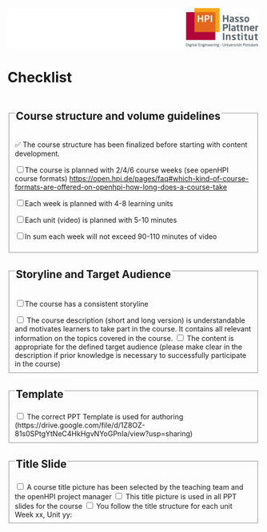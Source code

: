 ![HPI Logo](img/HPI_Logo.png)

# Checklist  

<html>
<fieldset>
<legend><h2>Course structure and volume guidelines</h2></legend>  

<p>&#x2705;
The course structure has been finalized before starting with content development.

<label><input type="checkbox" name="checkbox" value="checklist">The course is planned with 2/4/6 course weeks (see openHPI course formats) https://open.hpi.de/pages/faq#which-kind-of-course-formats-are-offered-on-openhpi-how-long-does-a-course-take</label>  

<label><input type="checkbox" name="checkbox" value="checklist">Each week is planned with 4-8 learning units</label>  

<label><input type="checkbox" name="checkbox" value="checklist">Each unit (video) is planned with 5-10 minutes</label>  

<label><input type="checkbox" name="checkbox" value="checklist">In sum each week will not exceed 90-110 minutes of video</label>
</fieldset>
</hmtl>  

<fieldset>
<legend><h2>Storyline and Target Audience</h2></legend>  

<label><input type="checkbox" name="checkbox" value="checklist">The course has a consistent storyline</label>  

<label>
<input type="checkbox" name="checkbox" value="checklist">
The course description (short and long version) is understandable and motivates learners to take part in the course. It contains all relevant information on the topics covered in the course.
</label>
<label>
<input type="checkbox" name="checkbox" value="checklist">
The content is appropriate for the defined target audience (please make clear in the description if prior knowledge is necessary to successfully participate in the course)
</label>
</fieldset>
<fieldset>
<legend><h2>Template</h2></legend>
<label>
<input type="checkbox" name="checkbox" value="checklist">
The correct PPT Template is used for authoring (https://drive.google.com/file/d/1Z8OZ-81s0SPtgYtNeC4HkHgvNYoGPnIa/view?usp=sharing)
</label>
</fieldset>
<fieldset>
<legend><h2>Title Slide</h2></legend>
<label>
<input type="checkbox" name="checkbox" value="checklist">
A course title picture has been selected by the teaching team and the openHPI project manager
</label>
<label>
<input type="checkbox" name="checkbox" value="checklist">
This title picture is used in all PPT slides for the course
</label>
<label>
<input type="checkbox" name="checkbox" value="checklist">
You follow the title structure for each unit Week xx, Unit yy: <Title of Unit>
</label>
<label>
<input type="checkbox" name="checkbox" value="checklist">
The Week Title does not exceed 38 chars (including spaces)
</label>
<label>
<input type="checkbox" name="checkbox" value="checklist">
The Unit Title does not exceed 65 chars (including spaces)
</label>
</fieldset>
<fieldset>
<legend><h2>Slide Development: General</h2></legend>
<label>
<input type="checkbox" name="checkbox" value="checklist">
A Graphic Check and Copy Edit is planned by the teaching team
</label>
<label>
<input type="checkbox" name="checkbox" value="checklist">
You stay close to the template
</label>
<label>
<input type="checkbox" name="checkbox" value="checklist">
You always have a graphic or an image on each slide
</label>
<label>
<input type="checkbox" name="checkbox" value="checklist">
You avoid any text heavy slides
</label>
</fieldset>
<fieldset>
<legend><h2>Slide Development: Image</h2></legend>
<label>
<input type="checkbox" name="checkbox" value="checklist">
Always quote the source where the image/graphic comes from
</label>
<label>
<input type="checkbox" name="checkbox" value="checklist">
Graphics (Images and screenshots) are large enough for readability in the videos
</label>
<label>
<input type="checkbox" name="checkbox" value="checklist">
You avoid (complex) animations  
</label>
</fieldset>
<legend><h2>Slide Development: Speaker Notes</h2></legend>
<label>
<input type="checkbox" name="checkbox" value="checklist">
You plan an intro for each week 
</label>
<label>
<input type="checkbox" name="checkbox" value="checklist">
You plan a transition to the next week/unit at the end of each unit
</label>
</fieldset>
</fieldset>
<legend><h2>Teaching Team</h2></legend>
<label>
<input type="checkbox" name="checkbox" value="checklist">
Course concept must be created 3 months prior to the release of the course
</label>
<label>
<input type="checkbox" name="checkbox" value="checklist">
Create a team of around 3-5 members to assist in the course content management
</label>
<label>
<input type="checkbox" name="checkbox" value="checklist">
Organisation of content creation (e.g. timely recording and post production of videos, preparation of reading materials, etc.)
</label>
<label>
<input type="checkbox" name="checkbox" value="checklist">
Preparation and moderation of editorial meetings for the particular course week
</label>

<label>
<input type="checkbox" name="checkbox" value="checklist">
Approval of weekly platform content as well as coordination of quality assurance
</label>

<label>
<input type="checkbox" name="checkbox" value="checklist">
Coordination of fora and support during the course week (together with team leader)
</label>

<!-- # Checklist

<style>
.desgin {
 padding: 5px 10px;
 text-align: left;
 display: inline-block;
 font-size: 18px;
 margin: 10px 10px;
 cursor: pointer;
}
</style>
<body>
    <fieldset>
    <legend><h2>Course structure and volume guidelines</h2></legend>
    <label class="desgin">
    <input type="checkbox" name="checkbox" value="checklist">
    The course structure has been finalized before starting with content development
    </label>
    <label class="desgin">
    <input type="checkbox" name="checkbox" value="checklist">
    The course is planned with 2/4/6 course weeks (see openHPI course formats) https://open.hpi.de/pages/faq#which-kind-of-course-formats-are-offered-on-openhpi-how-long-does-a-course-take 
    </label>
    <label class="desgin">
    <input type="checkbox" name="checkbox" value="checklist">
    Each week is planned with 4-8 learning units
    </label>
    <label class="desgin">
    <input type="checkbox" name="checkbox" value="checklist">
    Each unit (video) is planned with 5-10 minutes
    </label>
    <label class="desgin">
    <input type="checkbox" name="checkbox" value="checklist">
    In sum each week will not exceed 90-110 minutes of video  
    </label>
    </fieldset>
    <fieldset>
    <legend><h2>Storyline and Target Audience</h2></legend>
    <label class="desgin">
    <input type="checkbox" name="checkbox" value="checklist">
    The course has a consistent storyline
    </label>
    <label class="desgin">
    <input type="checkbox" name="checkbox" value="checklist">
    The course description (short and long version) is understandable and motivates learners to take part in the course. It contains all relevant information on the topics covered in the course.
    </label>
    <label class="desgin">
    <input type="checkbox" name="checkbox" value="checklist">
    The content is appropriate for the defined target audience (please make clear in the description if prior knowledge is necessary to successfully participate in the course)
    </label>
    </fieldset>
    <fieldset>
    <legend><h2>Template</h2></legend>
    <label class="desgin">
    <input type="checkbox" name="checkbox" value="checklist">
    The correct PPT Template is used for authoring (https://drive.google.com/file/d/1Z8OZ-81s0SPtgYtNeC4HkHgvNYoGPnIa/view?usp=sharing)
    </label>
    </fieldset>
    <fieldset>
    <legend><h2>Title Slide</h2></legend>
    <label class="desgin">
    <input type="checkbox" name="checkbox" value="checklist">
    A course title picture has been selected by the teaching team and the openHPI project manager
    </label>
    <label class="desgin">
    <input type="checkbox" name="checkbox" value="checklist">
    This title picture is used in all PPT slides for the course
    </label>
    <label class="desgin">
    <input type="checkbox" name="checkbox" value="checklist">
    You follow the title structure for each unit Week xx, Unit yy: <Title of Unit>
    </label>
    <label class="desgin">
    <input type="checkbox" name="checkbox" value="checklist">
    The Week Title does not exceed 38 chars (including spaces)
    </label>
    <label class="desgin">
    <input type="checkbox" name="checkbox" value="checklist">
    The Unit Title does not exceed 65 chars (including spaces)
    </label>
    </fieldset>
    <fieldset>
    <legend><h2>Slide Development: General</h2></legend>
    <label class="desgin">
    <input type="checkbox" name="checkbox" value="checklist">
    A Graphic Check and Copy Edit is planned by the teaching team
    </label>
    <label class="desgin">
    <input type="checkbox" name="checkbox" value="checklist">
    You stay close to the template
    </label>
    <label class="desgin">
    <input type="checkbox" name="checkbox" value="checklist">
    You always have a graphic or an image on each slide
    </label>
    <label class="desgin">
    <input type="checkbox" name="checkbox" value="checklist">
    You avoid any text heavy slides
    </label>
    </fieldset>
    <fieldset>
    <legend><h2>Slide Development: Image</h2></legend>
    <label class="desgin">
    <input type="checkbox" name="checkbox" value="checklist">
    Always quote the source where the image/graphic comes from
    </label>
    <label class="desgin">
    <input type="checkbox" name="checkbox" value="checklist">
    Graphics (Images and screenshots) are large enough for readability in the videos
    </label>
    <label class="desgin">
    <input type="checkbox" name="checkbox" value="checklist">
    You avoid (complex) animations  
    </label>
    </fieldset>
    <legend><h2>Slide Development: Speaker Notes</h2></legend>
    <label class="desgin">
    <input type="checkbox" name="checkbox" value="checklist">
    You plan an intro for each week 
    </label>
    <label class="desgin">
    <input type="checkbox" name="checkbox" value="checklist">
    You plan a transition to the next week/unit at the end of each unit
    </label>
    </fieldset>
    </fieldset>
    <legend><h2>Teaching Team</h2></legend>
    <label class="desgin">
    <input type="checkbox" name="checkbox" value="checklist">
    Course concept must be created 3 months prior to the release of the course
    </label>
    <label class="desgin">
    <input type="checkbox" name="checkbox" value="checklist">
    Create a team of around 3-5 members to assist in the course content management
    </label>
    <label class="desgin">
    <input type="checkbox" name="checkbox" value="checklist">
    Organisation of content creation (e.g. timely recording and post production of videos, preparation of reading materials, etc.)
    </label>
    <label class="desgin">
    <input type="checkbox" name="checkbox" value="checklist">
    Preparation and moderation of editorial meetings for the particular course week
    </label>
    <label class="desgin">
    <input type="checkbox" name="checkbox" value="checklist">
    Approval of weekly platform content as well as coordination of quality assurance
    </label>
    <label class="desgin">
    <input type="checkbox" name="checkbox" value="checklist">
    Coordination of fora and support during the course week (together with team leader)
    </label>
    </fieldset>
</body> -->